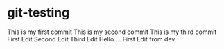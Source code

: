 # git-testing

This is my first commit
This is my second commit
This is my third commit
First Edit
Second Edit
Third Edit
Hello....
First Edit from dev
